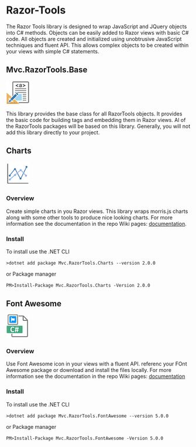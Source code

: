 # Razor-Tools
The Razor Tools library is designed to wrap JavaScript and JQuery objects into C# methods. Objects can be easily added to Razor views with basic C# code. All objects are created and initialized using unobtrusive JavaScript techniques and fluent API. This allows complex objects to be created within your views with simple C# statements.
## Mvc.RazorTools.Base
![](https://github.com/porrey/Razor-Tools/raw/master/Images/Mvc.RazorTools.Base-64.png)

This library provides the base class for all RazorTools objects. It provides the basic code for building tags and embedding them in Razor views. Al of the RazorTools packages will be based on this library. Generally, you will not add this library directly to your project.
## Charts
![](https://github.com/porrey/Razor-Tools/raw/master/Images/Mvc.RazorTools.Charts-64.png)
### Overview
Create simple charts in you Razor views. This library wraps morris.js charts along with some other tools to produce nice looking charts. For more information see the documentation in the repo Wiki pages: [documentation](https://github.com/porrey/Razor-Tools/wiki/RazorTools-Charts).
### Install
To install use the .NET CLI

	>dotnet add package Mvc.RazorTools.Charts --version 2.0.0

or Package manager

	PM>Install-Package Mvc.RazorTools.Charts -Version 2.0.0
## Font Awesome
![](https://github.com/porrey/Razor-Tools/raw/master/Images/Mvc.RazorTools.FontAwesome-64.png)

### Overview
Use Font Awesome icon in your views with a fluent API. referenc your FOnt Awesome package or download and install the files locally. For more information see the documentation in the repo Wiki pages: [documentation](https://github.com/porrey/Razor-Tools.wiki.git)
### Install
To install use the .NET CLI

	>dotnet add package Mvc.RazorTools.FontAwesome --version 5.0.0

or Package manager

	PM>Install-Package Mvc.RazorTools.FontAwesome -Version 5.0.0



